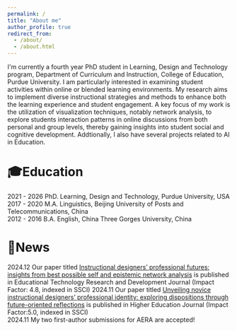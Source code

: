 ```yaml
---
permalink: /
title: "About me"
author_profile: true
redirect_from: 
  - /about/
  - /about.html
---
```


I'm currently a fourth year PhD student in Learning, Design and Technology program, Department of Curriculum and Instruction, College of Education, Purdue University. I am particularly interested in examining student activities within online or blended learning environments. My research aims to implement diverse instructional strategies and methods to enhance both the learning experience and student engagement. A key focus of my work is the utilization of visualization techniques, notably network analysis, to explore students interaction patterns in online discussions from both personal and group levels, thereby gaining insights into student social and cognitive development. Addtionally, I also have several projects related to AI in Education.


🎓Education
======
2021 - 2026 PhD.  Learning, Design and Technology, Purdue University, USA  
2017 - 2020 M.A.  Linguistics, Beijing University of Posts and Telecommunications, China  
2012 - 2016 B.A.  English, China Three Gorges University, China  



🎉News
======
2024.12  Our paper titled [Instructional designers’ professional futures: insights from best possible self and epistemic network analysis](https://link.springer.com/article/10.1007/s11423-024-10441-2) is published in Educational Technology Research and Development Journal (Impact Factor: 4.8, indexed in SSCI)
2024.11  Our paper titled [Unveiling novice instructional designers’ professional identity: exploring dispositions through future-oriented reflections](https://link.springer.com/article/10.1007/s10734-024-01366-z) is published in Higher Education Journal (Impact Factor:5.0, indexed in SSCI)  
2024.11  My two first-author submissions for AERA are accepted!  





